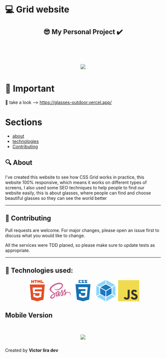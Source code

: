 # 💻 Grid website

<h2 align="center"> 
       😎 My Personal Project ✔️
</h2>
<br>
<h1 align="center" >
    <img src="https://ik.imagekit.io/mcvhbcq4zu/glasses_wtX6b9Zr_.gif">
</h1>

# 👀 Important

:key: take a look --> https://glasses-outdoor.vercel.app/

# Sections

- [about](#-About)
- [technologies](#-technologies)
- [Contributing](#-Contributing)

## :mag: About

I've created this website to see how CSS Grid works in practice, this website 100% responsive, which means it works on different types of screens, I also used some SEO techniques to help people to find our website easily, this is about glasses, where people can find and choose beautiful glasses so they can see the world better

---

## 🧰 Contributing

Pull requests are welcome. For major changes, please open an issue first to discuss what you would like to change.

All the services were TDD planed, so please make sure to update tests as appropriate.

---

## :rocket: Technologies used:
<p align="center">
       <img src="https://github.com/devicons/devicon/blob/master/icons/html5/html5-plain-wordmark.svg" alt="html5"  width="70" height="70"/>
       <img src="https://github.com/devicons/devicon/blob/master/icons/sass/sass-original.svg" alt="sass" width="70" height="70"/>
       <img src="https://github.com/devicons/devicon/blob/master/icons/css3/css3-plain-wordmark.svg" alt="css3" width="70" height="70"/>
       <img src="https://github.com/devicons/devicon/blob/master/icons/webpack/webpack-original.svg" alt="javascript" width="70" height="70"/>
       <img src="https://github.com/devicons/devicon/blob/master/icons/javascript/javascript-original.svg" alt="javascript" width="70" height="70"/>
</p>

## Mobile Version

<h1 align="center" >
    <img src="https://ik.imagekit.io/mcvhbcq4zu/glasses-mobile_kw3xVTGfP.gif">
</h1>

Created by **Victor lira dev**
